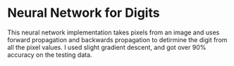 # Neural Network for Digits
This neural network implementation takes pixels from an image and uses forward propagation and backwards propagation to detirmine the digit from all the pixel values. I used slight gradient descent, and got over 90% accuracy on the testing data. 
